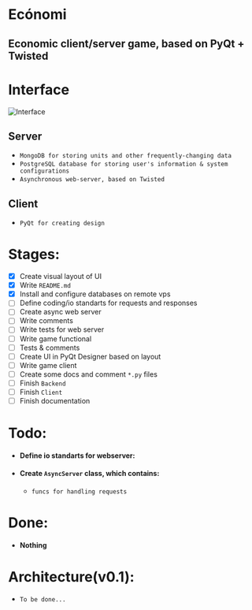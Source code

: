 # Ecónomi
## Economic client/server game, based on PyQt + Twisted

# Interface
![Interface](https://https://github.com/wrongserenity/project/blob/master/interface.png)

## Server
- `MongoDB for storing units and other frequently-changing data`
- `PostgreSQL database for storing user's information & system configurations`
- `Asynchronous web-server, based on Twisted`

## Client
- `PyQt for creating design`

# Stages:
- [x] Create visual layout of UI
- [x] Write `README.md`
- [x] Install and configure databases on remote vps
- [ ] Define coding/io standarts for requests and responses
- [ ] Create async web server
- [ ] Write comments
- [ ] Write tests for web server
- [ ] Write game functional
- [ ] Tests & comments
- [ ] Create UI in PyQt Designer based on layout
- [ ] Write game client 
- [ ] Create some docs and comment `*.py` files
- [ ] Finish `Backend`
- [ ] Finish `Client`
- [ ] Finish documentation

# Todo:
- #### Define io standarts for webserver:
- #### Create `AsyncServer` class, which contains:
  - `funcs for handling requests`
# Done:
- #### Nothing


# Architecture(v0.1):
- `To be done...`
